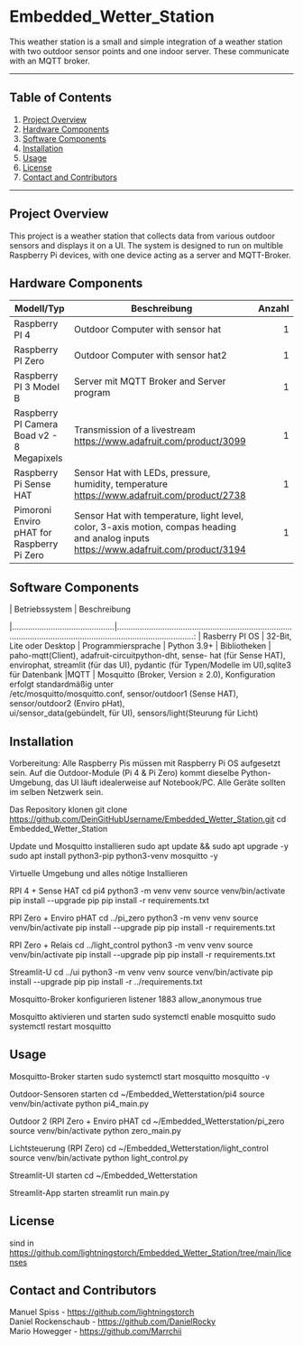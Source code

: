# Embedded_Wetter_Station
This weather station is a small and simple integration of a weather 
station with two outdoor sensor points and one indoor server.
These communicate with an MQTT broker.

---
## Table of Contents
1. [Project Overview](#project-overview)
2. [Hardware Components](#hardware-components)
3. [Software Components](#software-components)
4. [Installation](#installation)
5. [Usage](#usage)
7. [License](#license)
8. [Contact and Contributors](#contact-and-contributors)

---

## Project Overview
This project is a weather station that collects data from various outdoor 
sensors and displays it on a UI. The system is designed to run on multible
Raspberry Pi devices, with one device acting as a server and MQTT-Broker.


## Hardware Components
| Modell/Typ                                 | Beschreibung                                                                                                                           | Anzahl |
|--------------------------------------------|----------------------------------------------------------------------------------------------------------------------------------------|-------:|
| Raspberry PI 4                             | Outdoor Computer with sensor hat                                                                                                       |      1 |
| Raspberry PI Zero                          | Outdoor Computer with sensor hat2                                                                                                      |      1 |
| Raspberry PI 3 Model B                     | Server mit MQTT Broker and Server program                                                                                              |      1 |
| Raspberry PI Camera Boad v2 - 8 Megapixels | Transmission of a livestream https://www.adafruit.com/product/3099                                                                     |      1 |
| Raspberry Pi Sense HAT                     | Sensor Hat with LEDs, pressure, humidity, temperature  https://www.adafruit.com/product/2738                                           |      1 |
| Pimoroni Enviro pHAT for Raspberry Pi Zero | Sensor Hat with temperature, light level, color, 3-axis motion, compas heading and analog inputs https://www.adafruit.com/product/3194 |      1 |


## Software Components
| Betriebssystem                              | Beschreibung

|.............................................|..............................................................................................................................................................:
| Rasberry PI OS                               | 32-Bit, Lite oder Desktop
| Programmiersprache                            | Python 3.9+ 
| Bibliotheken                                 | paho-mqtt(Client), adafruit-circuitpython-dht, sense-                                                  hat (für Sense HAT), envirophat, streamlit (für das                                                     UI), pydantic (für Typen/Modelle im UI),sqlite3 für                                                     Datenbank
|MQTT                                          | Mosquitto (Broker, Version ≥ 2.0), Konfiguration                                                       erfolgt standardmäßig unter           
                                                 /etc/mosquitto/mosquitto.conf, sensor/outdoor1 (Sense                                                   HAT), sensor/outdoor2 (Enviro pHat),     
                                                   ui/sensor_data(gebündelt, für UI), 
                                                   sensors/light(Steurung für Licht) 


## Installation
Vorbereitung: 
Alle Raspberry Pis müssen mit Raspberry Pi OS aufgesetzt sein. Auf die Outdoor-Module (Pi 4 & Pi Zero) kommt dieselbe Python-Umgebung, das UI läuft idealerweise auf  Notebook/PC. Alle Geräte sollten im selben Netzwerk sein.

Das Repository klonen
git clone https://github.com/DeinGitHubUsername/Embedded_Wetter_Station.git
cd Embedded_Wetter_Station

Update und Mosquitto installieren 
sudo apt update && sudo apt upgrade -y
sudo apt install python3-pip python3-venv mosquitto -y

Virtuelle Umgebung und alles nötige Installieren

RPI 4 + Sense HAT
cd pi4
python3 -m venv venv
source venv/bin/activate
pip install --upgrade pip
pip install -r requirements.txt

RPI Zero + Enviro pHAT
cd ../pi_zero
python3 -m venv venv
source venv/bin/activate
pip install --upgrade pip
pip install -r requirements.txt

RPI Zero + Relais
cd ../light_control
python3 -m venv venv
source venv/bin/activate
pip install --upgrade pip
pip install -r requirements.txt

Streamlit-U
cd ../ui
python3 -m venv venv
source venv/bin/activate
pip install --upgrade pip
pip install -r ../requirements.txt

Mosquitto-Broker konfigurieren
listener 1883
allow_anonymous true


Mosquitto aktivieren und starten
sudo systemctl enable mosquitto
sudo systemctl restart mosquitto


## Usage
Mosquitto-Broker starten
sudo systemctl start mosquitto
mosquitto -v

Outdoor-Sensoren starten
cd ~/Embedded_Wetterstation/pi4
source venv/bin/activate
python pi4_main.py

 Outdoor 2 (RPI Zero + Enviro pHAT
 cd ~/Embedded_Wetterstation/pi_zero
source venv/bin/activate
python zero_main.py

Lichtsteuerung (RPI Zero)
cd ~/Embedded_Wetterstation/light_control
source venv/bin/activate
python light_control.py

Streamlit-UI starten
cd ~/Embedded_Wetterstation

Streamlit-App starten
streamlit run main.py

## License
sind in https://github.com/lightningstorch/Embedded_Wetter_Station/tree/main/licenses 

## Contact and Contributors
Manuel Spiss - https://github.com/lightningstorch <br>
Daniel Rockenschaub - https://github.com/DanielRocky <br>
Mario Howegger - https://github.com/Marrchii
